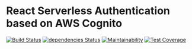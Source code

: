 # React Serverless Authentication based on AWS Cognito

[![Build Status](https://travis-ci.org/stanchino/react-serverless-auth.svg?branch=master)](https://travis-ci.org/stanchino/react-serverless-auth)
[![dependencies Status](https://david-dm.org/stanchino/react-serverless-auth/status.svg)](https://david-dm.org/stanchino/react-serverless-auth)
[![Maintainability](https://api.codeclimate.com/v1/badges/8c4fb3714386dfe74a57/maintainability)](https://codeclimate.com/github/stanchino/react-serverless-auth/maintainability)
[![Test Coverage](https://api.codeclimate.com/v1/badges/8c4fb3714386dfe74a57/test_coverage)](https://codeclimate.com/github/stanchino/react-serverless-auth/test_coverage)